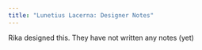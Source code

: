 ```yaml
---
title: "Lunetius Lacerna: Designer Notes"
---
```


<Fixme>Rika designed this. They have not written any notes (yet)</Fixme>
